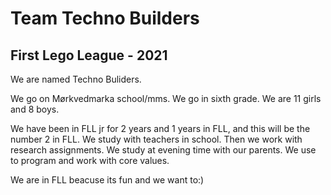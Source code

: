 # Team Techno Builders
## First Lego League - 2021

We are named Techno Buliders. 

We go on Mørkvedmarka school/mms. We go in sixth grade. We are 11 girls and 8 boys.

We have been in FLL jr for 2 years and 1 years in FLL, and this will be the number 2 in FLL. 
We study with teachers in school. Then we work with research assignments. We study at evening time with our parents. We use to program and work with core values.

We are in FLL beacuse its fun and  we want to:)
